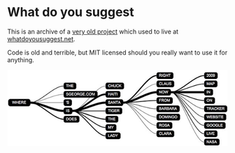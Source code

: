 # What do you suggest

This is an archive of a [very old project](https://elvery.net/drzax/the-power-of-suggestion) which used to live at [whatdoyousuggest.net](http://whatdoyousuggest.net).

Code is old and terrible, but MIT licensed should you really want to use it for anything.

![Where is Santa?](screenshot.jpg?raw=true)